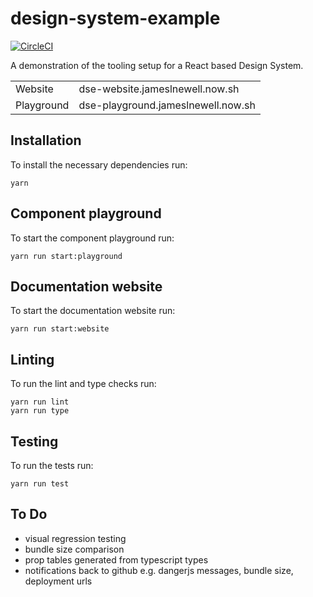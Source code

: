 # design-system-example

[![CircleCI](https://circleci.com/gh/jameslnewell/design-system-example.svg?style=svg)](https://circleci.com/gh/jameslnewell/design-system-example)

A demonstration of the tooling setup for a React based Design System.

|            |                                    |
| ---------- | ---------------------------------- |
| Website    | dse-website.jameslnewell.now.sh    |
| Playground | dse-playground.jameslnewell.now.sh |

## Installation

To install the necessary dependencies run:

```
yarn
```

## Component playground

To start the component playground run:

```
yarn run start:playground
```

## Documentation website

To start the documentation website run:

```
yarn run start:website
```

## Linting

To run the lint and type checks run:

```
yarn run lint
yarn run type
```

## Testing

To run the tests run:

```
yarn run test
```

## To Do

- visual regression testing
- bundle size comparison
- prop tables generated from typescript types
- notifications back to github e.g. dangerjs messages, bundle size, deployment urls
